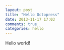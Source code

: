 ```yaml
---
layout: post
title: "Hello Octopress"
date: 2013-11-17 17:03
comments: true
categories: hello
---
```

Hello world! 